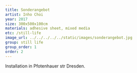 ```yaml
---
title: Sonderangebot
artist: Inho Choi
year: 2017
size: 300x500x100cm
materials: adhesive sheet, mixed media
etc: /still-life
image_url: ../../../../../static/images/sonderangebot.jpg
group: still life
group_order: 1
order: 2
---
```


Installation in Pfotenhauer str Dresden.